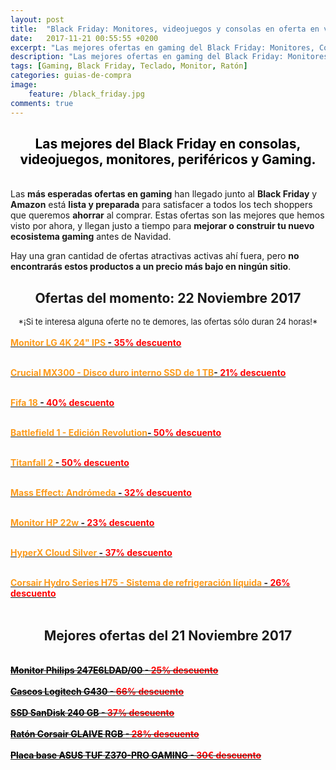 ```yaml
---
layout: post
title:  "Black Friday: Monitores, videojuegos y consolas en oferta en vivo"
date:   2017-11-21 00:55:55 +0200
excerpt: "Las mejores ofertas en gaming del Black Friday: Monitores, Consolas y Videojuegos. &#161;No te pierdas ninguna ganga, vienen por tiempo limitado, acaban en menos de 24h!"
description: "Las mejores ofertas en gaming del Black Friday: Monitores, Consolas y Videojuegos. &#161;No te pierdas ninguna ganga!"
tags: [Gaming, Black Friday, Teclado, Monitor, Ratón]
categories: guias-de-compra
image:
    feature: /black_friday.jpg
comments: true
---
```

<!--more-->
<!-- more -->
<h2>
<center><b><font color="black">Las mejores del Black Friday en consolas, videojuegos, monitores, periféricos y Gaming.</font></b></center></h2>
<br />
Las <b>más esperadas ofertas en gaming</b> han llegado junto al <b>Black Friday</b> y <b>Amazon</b> está <b>lista y preparada</b> para satisfacer a todos los tech shoppers que queremos <b>ahorrar</b> al comprar. Estas ofertas son las mejores que hemos visto por ahora, y llegan justo a tiempo para <b>mejorar o construir tu nuevo ecosistema gaming</b> antes de Navidad. 

Hay una gran cantidad de ofertas atractivas activas ahí fuera, pero <b>no encontrarás estos productos a un precio más bajo en ningún sitio</b>.
<!--22 DE NOVIEMBRE-->

<h2><center> Ofertas del momento: 22 Noviembre 2017</center></h2>
<center><font size="2"> *¡Si te interesa alguna oferte no te demores, las ofertas sólo duran 24 horas!*</font></center>
<br/>
<b><a target="_blank" href="http://amzn.to/2jM6OES"><font color="#FD9A1B">Monitor LG 4K 24" IPS
 </font>- <font color="red">35% descuento</font></a>
<br/><br/>

<b><a target="_blank" href="http://amzn.to/2jM5bXS"><font color="#FD9A1B">Crucial MX300 - Disco duro interno SSD de 1 TB</font>- <font color="red">21% descuento</font></a>
<br/><br/>

<b><a target="_blank" href="http://amzn.to/2hTEujp"><font color="#FD9A1B">Fifa 18 </font>- <font color="red">40% descuento</font></a>
<br/><br/>

<b><a target="_blank" href="http://amzn.to/2jKjVGP"><font color="#FD9A1B">Battlefield 1 - Edición Revolution</font>- <font color="red">50% descuento</font></a>
<br/><br/>

<b><a target="_blank" href="hhttp://amzn.to/2hSNcOP"><font color="#FD9A1B">Titanfall 2 </font>- <font color="red">50% descuento</font></a>
<br/><br/>

<b><a target="_blank" href="http://amzn.to/2A3v7Cr"><font color="#FD9A1B">Mass Effect: Andrómeda </font>- <font color="red">32% descuento</font></a>
<br/><br/>

<b><a target="_blank" href="http://amzn.to/2jNWPzf"><font color="#FD9A1B">Monitor HP 22w </font>- <font color="red">23% descuento</font></a><br/><br/>

<b><a target="_blank" href="http://amzn.to/2hPn0oi"><font color="#FD9A1B"> HyperX Cloud Silver </font>- <font color="red">37% descuento
</font></a><br/><br/></b>

<b><a target="_blank" href="http://amzn.to/2jLvdud"><font color="#FD9A1B"> Corsair Hydro Series H75 - Sistema de refrigeración líquida</font> -<font color="red"> 26% descuento</font></a></b>
<br/><br/>
<!--21 DE NOVIEMBRE-->
<h2><center> Mejores ofertas del 21 Noviembre 2017</center></h2>
<br/><strike><a target="_blank" href="http://amzn.to/2jKaXt4"><font color="#000000"> Monitor Philips 247E6LDAD/00 </font>- <font color="red">25% descuento</font></a></strike>
<br/><br/><strike><a target="_blank" href="http://amzn.to/2jIO0GQ"><font color="#000000"> Cascos Logitech G430 </font>- <font color="red">66% descuento</font></a></strike>
<br/><br/><strike><a target="_blank" href="http://amzn.to/2iB8KwE"><font color="#000000"> SSD SanDisk 240 GB </font>- <font color="red">37% descuento
</font></a></strike>
<br/><br/><strike><a target="_blank" href="http://amzn.to/2jIO8WQ"><font color="#000000">
Ratón Corsair GLAIVE RGB </font>-<font color="red"> 28% descuento
</font></a></strike>
<br/><br/><strike><a target="_blank" href="http://amzn.to/2iC4rRT"><font color="#000000"> Placa base ASUS TUF Z370-PRO GAMING </font>- <font color="red">30€ descuento
</font></a></strike>



